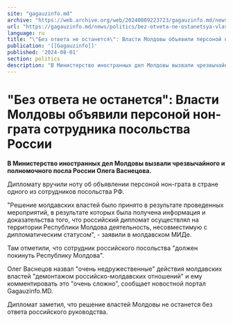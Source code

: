 ```yaml
---
site: "gagauzinfo.md"
archive: "https://web.archive.org/web/20240809223723/gagauzinfo.md/news/politics/bez-otveta-ne-ostanetsya-vlasti-moldovi-obyavili-personoi-non-grata-sotrudnika-posolstva-rossii"
url: "https://gagauzinfo.md/news/politics/bez-otveta-ne-ostanetsya-vlasti-moldovi-obyavili-personoi-non-grata-sotrudnika-posolstva-rossii"
language: ru
title: "\"Без ответа не останется\": Власти Молдовы объявили персоной нон-грата сотрудника посольства России"
publication: '[[Gagauzinfo]]'
published: '2024-08-01'
section: politics
description: "В Министерство иностранных дел Молдовы вызвали чрезвычайного и полномочного посла России Олега Васнецова."
---
```


# "Без ответа не останется": Власти Молдовы объявили персоной нон-грата сотрудника посольства России

**В Министерство иностранных дел Молдовы вызвали чрезвычайного и полномочного посла России Олега Васнецова.**

Дипломату вручили ноту об объявлении персоной нон-грата в стране одного из сотрудников посольства РФ.

"Решение молдавских властей было принято в результате проведенных мероприятий, в результате которых была получена информация и доказательства того, что российский дипломат осуществлял на территории Республики Молдова деятельность, несовместимую с дипломатическим статусом", - заявили в молдавском МИДе.

Там отметили, что сотрудник российского посольства "должен покинуть Республику Молдова".

Олег Васнецов назвал "очень недружественные" действия молдавских властей "демонтажом российско-молдавских отношений" и ему комментировать это "очень сложно", сообщает новостной портал Gagauzinfo.MD.

Дипломат заметил, что решение властей Молдовы не останется без ответа российского руководства.